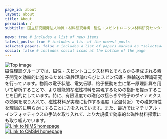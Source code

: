 ```yaml
---
page_id: about
layout: about
title: About
permalink: /
subtitle: 国立研究開発法人物質・材料研究機構　磁性・スピントロニクス材料研究センター

news: true # includes a list of news items
latest_posts: true # includes a list of the newest posts
selected_papers: false # includes a list of papers marked as "selected={true}"
social: false # includes social icons at the bottom of the page
---
```


<img src="{{ '/assets/img/topimage.jpg' | relative_url }}" class="card-img img-fluid" alt="Top image" />

<div class="container">
<div class="row no-gutters">
<div class="col-sm-9">
磁性理論グループでは、磁性・スピントロニクス材料とそれらから構成される素子開発を効率的に進めるために磁性理論ならびにスピン伝導・熱輸送の理論研究を行っています。物質の電子状態、電気伝導、格子振動を主に第一原理計算を用いて解析することで、より機能的な磁性材料を実現するための指針を提示することを目的にしています。特に、有限温度での磁化の揺らぎや格子のダイナミクスの効果を取り入れて、磁性材料が実際に動作する温度（室温付近）での磁気特性を理論的に明らかにすることに力を入れています。また、最近ではマテリアル・インフォマティクスの手法を取り入れて、より大規模で効率的な磁性材料探索にも取り組んでいます。
</div>
<div class="col-sm-3">
<div class="col row-cols-1 mb-2">
<a href="https://www.nims.go.jp/">
<img src="{{ '/assets/img/nims_banner.jpg' | relative_url }}" class="card-img img-fluid" alt="Link to NIMS homepage" />
</a>
</div>
<div class="col row-cols-1">
<a href="https://www.nims.go.jp/mmu/index.html">
<img src="{{ '/assets/img/CMSM_banner.jpg' | relative_url }}" class="card-img img-fluid" alt="Link to CMSM homepage" />
</a>
</div>
</div>
</div>
<br>
